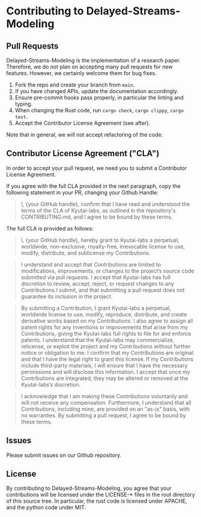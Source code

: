 # Contributing to Delayed-Streams-Modeling

## Pull Requests

Delayed-Streams-Modeling is the implementation of a research paper.
Therefore, we do not plan on accepting many pull requests for new features.
However, we certainly welcome them for bug fixes.

1. Fork the repo and create your branch from `main`.
2. If you have changed APIs, update the documentation accordingly.
3. Ensure pre-commit hooks pass properly, in particular the linting and typing.
4. When changing the Rust code, run `cargo check`, `cargo clippy`, `cargo test`.
5. Accept the Contributor License Agreement (see after).

Note that in general, we will not accept refactoring of the code.


## Contributor License Agreement ("CLA")

In order to accept your pull request, we need you to submit a Contributor License Agreement.

If you agree with the full CLA provided in the next paragraph, copy the following statement in your PR, changing your Github Handle:

> I, {your GitHub handle}, confirm that I have read and understood the terms of the CLA of Kyutai-labs, as outlined in the repository's CONTRIBUTING.md, and I agree to be bound by these terms.

The full CLA is provided as follows:

> I, {your GitHub handle}, hereby grant to Kyutai-labs a perpetual, worldwide, non-exclusive, royalty-free,
> irrevocable license to use, modify, distribute, and sublicense my Contributions.

> I understand and accept that Contributions are limited to modifications, improvements, or changes
> to the project’s source code submitted via pull requests. I accept that Kyutai-labs has full discretion to
> review, accept, reject, or request changes to any Contributions I submit, and that submitting
> a pull request does not guarantee its inclusion in the project.

> By submitting a Contribution, I grant Kyutai-labs a perpetual, worldwide license to use, modify,
> reproduce, distribute, and create derivative works based on my Contributions.
> I also agree to assign all patent rights for any inventions or improvements that arise from my Contributions,
> giving the Kyutai-labs full rights to file for and enforce patents.
> I understand that the Kyutai-labs may commercialize, relicense, or exploit the project and my Contributions without further notice or obligation to me.
> I confirm that my Contributions are original and that I have the legal right to grant this license.
> If my Contributions include third-party materials, I will ensure that I have the necessary permissions
> and will disclose this information. I accept that once my Contributions are integrated, they may be altered or removed at the Kyutai-labs’s discretion.

> I acknowledge that I am making these Contributions voluntarily and will not receive any compensation.
> Furthermore, I understand that all Contributions, including mine, are provided on an "as-is" basis, with no warranties.
> By submitting a pull request, I agree to be bound by these terms.

## Issues

Please submit issues on our Github repository.

## License

By contributing to Delayed-Streams-Modeling, you agree that your contributions
will be licensed under the LICENSE-* files in the root directory of this source
tree. In particular, the rust code is licensed under APACHE, and the python code
under MIT.
